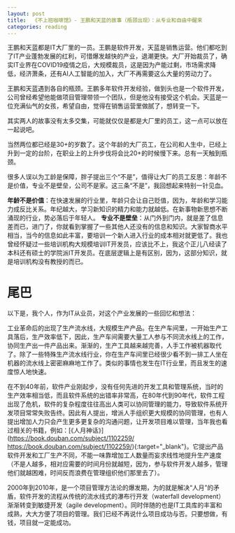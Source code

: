 ```yaml
---
layout: post
title:  《不上班咖啡馆》- 王鹏和天蓝的故事（瓶颈出现）：从专业和自由中醒来
categories: reading
---
```

王鹏和天蓝都是IT大厂里的一员。王鹏是软件开发，天蓝是销售运营。他们都吃到了IT产业蓬勃发展的红利，可惜爆发越快的产业，退潮更快。大厂开始裁员了，确实IT业界在COVID19疫情之后，大规模裁员，这是因为产能过剩，市场需求降低，经济萧条，还有AI人工智能的加入，大厂不再需要这么大量的劳动力了。

王鹏和天蓝遇到各自的瓶颈。王鹏多年软件开发经验，做到头也是一个软件开发，公司曾经希望他能做项目管理带领一个团队，但是他没有接受这个机会。天蓝是一位充满仙气的女孩，希望自由，觉得在销售运营里做腻了，想转变一下。

其实两人的故事没有太多交集，可能就仅仅是都是大厂里的员工，这一点可以放在一起说吧。

当然两位都已经是30+的岁数了。这个年龄的大厂员工，在公司和人生中，已经上升到一定的台阶，在职业上的上升步伐将会比20+的时候慢下来。总有一天触到瓶颈。

很多人误以为工龄是保障，胖子提出三个“不是”，值得让大厂的员工反思：年龄不是价值，专业不是壁垒，公司不是家。这三条“不是”，我回想起来特别一针见血。

**年龄不是价值**：在快速发展的行业里，年龄只会让自己贬值，因为，年龄和学习能力成反比关系。年纪越大，学习新知识的精力和能力就越低。在新事物新思想不断涌现的行业，势必落后于年轻人。
**专业不是壁垒**：从门外到门内，就是差了信息差而已，进门了，你就看到掌握了一些其他人还没有的信息和知识。大家智商水平相当，当今的信息如此丰富，要培训一个新人进入行业的成本相对就更低了。我也曾经怀疑过一些培训机构大规模培训IT开发员，应该比不上，我这个正儿八经读了本科还有硕士的学院派IT开发员。在底层逻辑上是有区别，因为，这部分知识，就是培训机构没有教授的而已。


# 尾巴 

以下是，我个人，作为IT从业员，对这个产业发展的一些回忆和想法：

工业革命后的出现了生产流水线，大规模生产产品。在生产车间里，一开始生产工具落后，生产效率低下，因此，生产车间需要大量工人参与不同流水线上的工作，协同生产出一件产品出来。渐渐的，生产工具越来越完善，人手工作被机器取代了。除了一些特殊生产流水线行业，你在生产车间里已经很少看不到一排工人坐在机器的流水线上密密麻麻地工作了。类似的事情也发生在IT行业里，而且发生的速度惊人地快速。

在不到40年前，软件产业刚起步，没有任何先进的开发工具和管理系统，当时的生产效率相当低，而且软件系统的出错率非常高，在80年代到90年代，软件工程出现了危机，软件的复杂程度往往高出人类可以协同管理的能力，导致软件系统开发项目常常失败告终。因此有人提出，增派人手组织更大规模的协同管理，也有人提出增加人力只会产生更多更复杂的沟通问题，让开发项目难以管理，当年我也看过相关的书籍，例如：[《人月神话》](https://book.douban.com/subject/1102259/
https://book.douban.com/subject/1102259/){:target="_blank"}。它提出产品软件开发和工厂生产不同，不能一味靠增加工人数量而妄求线性地提升生产速度（不是人越多，相对应需要的时间月份就越短，因为，参与软件开发人越多，管理他们就越困难，时间反而浪费在管理组织他们那里去了）。

2000年到2010年，是一个项目管理方法论的爆发期，为的就是解决“人月”的矛盾，软件开发的流程从传统的流水线式的瀑布行开发（waterfall development）渐渐转变到敏捷开发（agile development）。同时伴随的也是IT工具库的丰富和成熟，大大方便了项目的管理。我们已经不再说什么项目成功与否。只要想做，有钱，项目就一定能成功。


<!--stackedit_data:
eyJoaXN0b3J5IjpbLTExNTU3NjA2ODYsLTk4NTk0MjQ3MiwtOT
c0ODQ4NjkwXX0=
-->